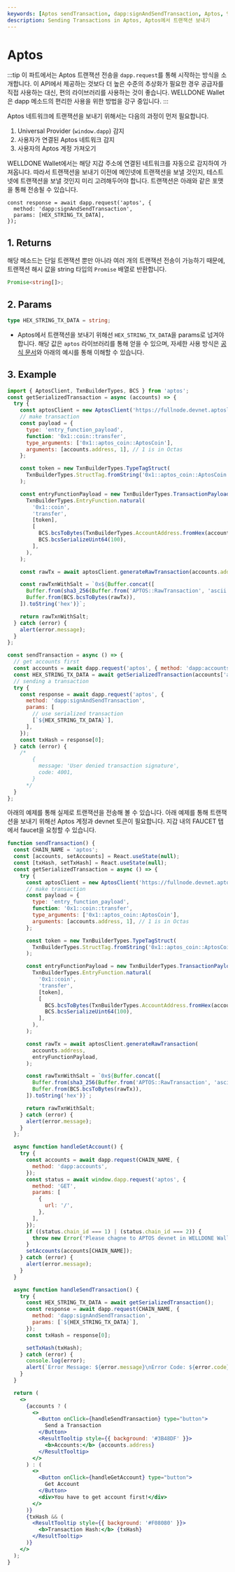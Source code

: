 ```yaml
---
keywords: [Aptos sendTransaction, dapp:signAndSendTransaction, Aptos, 앱토스, 앱토스 트랜잭션 전송]
description: Sending Transactions in Aptos, Aptos에서 트랜잭션 보내기
---
```


# Aptos

:::tip
이 파트에서는 Aptos 트랜잭션 전송을 `dapp.request`를 통해 시작하는 방식을 소개합니다. 이 API에서 제공하는 것보다 더 높은 수준의 추상화가 필요한 경우 공급자를 직접 사용하는 대신, 편의 라이브러리를 사용하는 것이 좋습니다. WELLDONE Wallet은 dapp 메소드의 편리한 사용을 위한 방법을 강구 중입니다.
:::

Aptos 네트워크에 트랜잭션을 보내기 위해서는 다음의 과정이 먼저 필요합니다.

1. Universal Provider (`window.dapp`) 감지
2. 사용자가 연결된 Aptos 네트워크 감지
3. 사용자의 Aptos 계정 가져오기

WELLDONE Wallet에서는 해당 지갑 주소에 연결된 네트워크를 자동으로 감지하여 가져옵니다. 따라서 트랜잭션을 보내기 이전에 메인넷에 트랜잭션을 보낼 것인지, 테스트넷에 트랜잭션을 보낼 것인지 미리 고려해두어야 합니다. 트랜잭션은 아래와 같은 포맷을 통해 전송될 수 있습니다.

```tsx
const response = await dapp.request('aptos', {
  method: 'dapp:signAndSendTransaction',
  params: [HEX_STRING_TX_DATA],
});
```

## 1. Returns

해당 메소드는 단일 트랜잭션 뿐만 아니라 여러 개의 트랜잭션 전송이 가능하기 때문에, 트랜잭션 해시 값을 string 타입의 `Promise` 배열로 반환합니다.

```typescript
Promise<string[]>;
```

## 2. Params

```typescript
type HEX_STRING_TX_DATA = string;
```

- Aptos에서 트랜잭션을 보내기 위해선 `HEX_STRING_TX_DATA`을 params로 넘겨야 합니다. 해당 값은 `aptos` 라이브러리를 통해 얻을 수 있으며, 자세한 사용 방식은 [공식 문서](https://aptos-labs.github.io/ts-sdk-doc/modules.html)와 아래의 예시를 통해 이해할 수 있습니다.

## 3. Example

```javascript
import { AptosClient, TxnBuilderTypes, BCS } from 'aptos';
const getSerializedTransaction = async (accounts) => {
  try {
    const aptosClient = new AptosClient('https://fullnode.devnet.aptoslabs.com/v1');
    // make transaction
    const payload = {
      type: 'entry_function_payload',
      function: '0x1::coin::transfer',
      type_arguments: ['0x1::aptos_coin::AptosCoin'],
      arguments: [accounts.address, 1], // 1 is in Octas
    };

    const token = new TxnBuilderTypes.TypeTagStruct(
      TxnBuilderTypes.StructTag.fromString('0x1::aptos_coin::AptosCoin'),
    );

    const entryFunctionPayload = new TxnBuilderTypes.TransactionPayloadEntryFunction(
      TxnBuilderTypes.EntryFunction.natural(
        '0x1::coin',
        'transfer',
        [token],
        [
          BCS.bcsToBytes(TxnBuilderTypes.AccountAddress.fromHex(accounts.address)),
          BCS.bcsSerializeUint64(100),
        ],
      ),
    );

    const rawTx = await aptosClient.generateRawTransaction(accounts.address, entryFunctionPayload);

    const rawTxnWithSalt = `0x${Buffer.concat([
      Buffer.from(sha3_256(Buffer.from('APTOS::RawTransaction', 'ascii')), 'hex'),
      Buffer.from(BCS.bcsToBytes(rawTx)),
    ]).toString('hex')}`;

    return rawTxnWithSalt;
  } catch (error) {
    alert(error.message);
  }
};

const sendTransaction = async () => {
  // get accounts first
  const accounts = await dapp.request('aptos', { method: 'dapp:accounts' });
  const HEX_STRING_TX_DATA = await getSerializedTransaction(accounts['aptos']);
  // sending a transaction
  try {
    const response = await dapp.request('aptos', {
      method: 'dapp:signAndSendTransaction',
      params: [
        // use serialized transaction
        [`${HEX_STRING_TX_DATA}`],
      ],
    });
    const txHash = response[0];
  } catch (error) {
    /*
        {
          message: 'User denied transaction signature',
          code: 4001,
        }
      */
  }
};
```

아래의 예제를 통해 실제로 트랜잭션을 전송해 볼 수 있습니다. 아래 예제를 통해 트랜잭션을 보내기 위해선 Aptos 계정과 devnet 토큰이 필요합니다. 지갑 내의 FAUCET 탭에서 faucet을 요청할 수 있습니다.

```jsx live
function sendTransaction() {
  const CHAIN_NAME = 'aptos';
  const [accounts, setAccounts] = React.useState(null);
  const [txHash, setTxHash] = React.useState(null);
  const getSerializedTransaction = async () => {
    try {
      const aptosClient = new AptosClient('https://fullnode.devnet.aptoslabs.com/v1');
      // make transaction
      const payload = {
        type: 'entry_function_payload',
        function: '0x1::coin::transfer',
        type_arguments: ['0x1::aptos_coin::AptosCoin'],
        arguments: [accounts.address, 1], // 1 is in Octas
      };

      const token = new TxnBuilderTypes.TypeTagStruct(
        TxnBuilderTypes.StructTag.fromString('0x1::aptos_coin::AptosCoin'),
      );

      const entryFunctionPayload = new TxnBuilderTypes.TransactionPayloadEntryFunction(
        TxnBuilderTypes.EntryFunction.natural(
          '0x1::coin',
          'transfer',
          [token],
          [
            BCS.bcsToBytes(TxnBuilderTypes.AccountAddress.fromHex(accounts.address)),
            BCS.bcsSerializeUint64(100),
          ],
        ),
      );

      const rawTx = await aptosClient.generateRawTransaction(
        accounts.address,
        entryFunctionPayload,
      );

      const rawTxnWithSalt = `0x${Buffer.concat([
        Buffer.from(sha3_256(Buffer.from('APTOS::RawTransaction', 'ascii')), 'hex'),
        Buffer.from(BCS.bcsToBytes(rawTx)),
      ]).toString('hex')}`;

      return rawTxnWithSalt;
    } catch (error) {
      alert(error.message);
    }
  };

  async function handleGetAccount() {
    try {
      const accounts = await dapp.request(CHAIN_NAME, {
        method: 'dapp:accounts',
      });
      const status = await window.dapp.request('aptos', {
        method: 'GET',
        params: [
          {
            url: '/',
          },
        ],
      });
      if ((status.chain_id === 1) | (status.chain_id === 2)) {
        throw new Error('Please chagne to APTOS devnet in WELLDONE Wallet');
      }
      setAccounts(accounts[CHAIN_NAME]);
    } catch (error) {
      alert(error.message);
    }
  }

  async function handleSendTransaction() {
    try {
      const HEX_STRING_TX_DATA = await getSerializedTransaction();
      const response = await dapp.request(CHAIN_NAME, {
        method: 'dapp:signAndSendTransaction',
        params: [`${HEX_STRING_TX_DATA}`],
      });
      const txHash = response[0];

      setTxHash(txHash);
    } catch (error) {
      console.log(error);
      alert(`Error Message: ${error.message}\nError Code: ${error.code}`);
    }
  }

  return (
    <>
      {accounts ? (
        <>
          <Button onClick={handleSendTransaction} type="button">
            Send a Transaction
          </Button>
          <ResultTooltip style={{ background: '#3B48DF' }}>
            <b>Accounts:</b> {accounts.address}
          </ResultTooltip>
        </>
      ) : (
        <>
          <Button onClick={handleGetAccount} type="button">
            Get Account
          </Button>
          <div>You have to get account first!</div>
        </>
      )}
      {txHash && (
        <ResultTooltip style={{ background: '#F08080' }}>
          <b>Transaction Hash:</b> {txHash}
        </ResultTooltip>
      )}
    </>
  );
}
```
